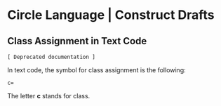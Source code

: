 ﻿Circle Language | Construct Drafts
==================================

Class Assignment in Text Code
-----------------------------

`[ Deprecated documentation ]`

In text code, the symbol for class assignment is the following:

```
c=
```

The letter __c__ stands for class.
